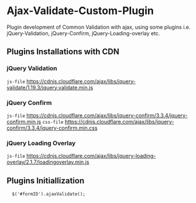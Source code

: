 # Ajax-Validate-Custom-Plugin
Plugin development of Common Validation with ajax, using some plugins i.e. jQuery-Validation, jQuery-Confirm, jQuery-Loading-overlay etc.

## Plugins Installations with CDN

### jQuery Validation
`js-file` https://cdnjs.cloudflare.com/ajax/libs/jquery-validate/1.19.3/jquery.validate.min.js

### jQuery Confirm
`js-file` https://cdnjs.cloudflare.com/ajax/libs/jquery-confirm/3.3.4/jquery-confirm.min.js
`css-file` https://cdnjs.cloudflare.com/ajax/libs/jquery-confirm/3.3.4/jquery-confirm.min.css

### jQuery Loading Overlay
`js-file` https://cdnjs.cloudflare.com/ajax/libs/jquery-loading-overlay/2.1.7/loadingoverlay.min.js

## Plugins Initiallization
```jquery
  $('#formID').ajaxValidate();
```
